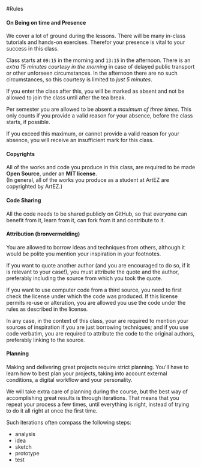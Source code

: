 #Rules

#### On Being on time and Presence

We cover a lot of ground during the lessons. There will be many in-class tutorials and hands-on exercises. Therefor your presence is vital to your success in this class.

Class starts at `09:15` in the morning and `13:15` in the afternoon. There is an *extra 15 minutes courtesy in the morning* in case of delayed public transport or other unforseen circumstances. In the afternoon there are no such circumstances, so this courtesy is limited to *just 5 minutes*.

If you enter the class after this, you will be marked as absent and not be allowed to join the class until after the tea break.

Per semester you are allowed to be absent a *maximum of three times*. This only counts if you provide a valid reason for your absence, before the class starts, if possible.

If you exceed this maximum, or cannot provide a valid reason for your absence, you will receive an insufficient mark for this class.

#### Copyrights

All of the works and code you produce in this class, are required to be made **Open Source**, under an **MIT license**.  
(In general, all of the works you produce as a student at ArtEZ are copyrighted by ArtEZ.)

#### Code Sharing

All the code needs to be shared publicly on GitHub, so that everyone can benefit from it, learn from it, can fork from it and contribute to it.

#### Attribution (bronvermelding)

You are allowed to borrow ideas and techniques from others, although it would be polite you mention your inspiration in your footnotes.

If you want to quote another author (and you are encouraged to do so, if it is relevant to your case!), you must attribute the quote and the author, preferably including the source from which you took the quote.

If you want to use computer code from a third source, you need to first check the license under which the code was produced. If this license permits re-use or alteration, you are allowed you use the code under the rules as described in the license.

In any case, in the context of this class, your are required to mention your sources of inspiration if you are just borrowing techniques; and if you use code verbatim, you are required to attribute the code to the original authors, preferably linking to the source.

#### Planning

Making and delivering great projects require strict planning. You'll have to learn how to best plan your projects, taking into account external conditions, a digital workflow and your personality.

We will take extra care of planning during the course, but the best way of accomplishing great results is through iterations. That means that you repeat your process a few times, until everything is right, instead of trying to do it all right at once the first time.

Such iterations often compass the following steps:

- analysis
- idea
- sketch
- prototype
- test



